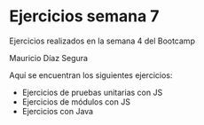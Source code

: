 # Ejercicios semana 7

Ejercicios realizados en la semana 4 del Bootcamp

Mauricio Díaz Segura

Aquí se encuentran los siguientes ejercicios:
* Ejercicios de pruebas unitarias con JS
* Ejercicios de módulos con JS
* Ejercicios con Java
